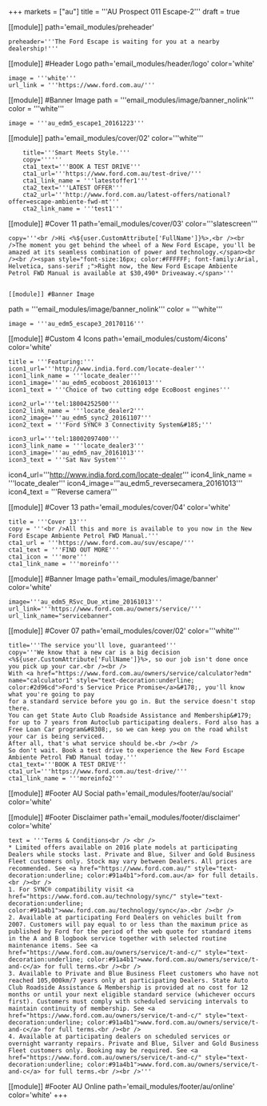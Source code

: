 +++
markets = ["au"]
title = '''AU Prospect 011 Escape-2'''
draft = true

[[module]]
path='email_modules/preheader'


	preheader='''The Ford Escape is waiting for you at a nearby dealership!'''

[[module]] #Header Logo
path='email_modules/header/logo'
color='white'

	image = '''white'''
	url_link = '''https://www.ford.com.au/'''

[[module]] #Banner Image
path = '''email_modules/image/banner_nolink'''
color = '''white'''

	image = '''au_edm5_escape1_20161223'''

[[module]]
path='email_modules/cover/02'
color='''white'''

		title='''Smart Meets Style.'''
		copy=''''''
		cta1_text='''BOOK A TEST DRIVE'''
		cta1_url='''https://www.ford.com.au/test-drive/'''
		cta1_link_name = '''latestoffer1'''
		cta2_text='''LATEST OFFER'''
		cta2_url='''http://www.ford.com.au/latest-offers/national?offer=escape-ambiente-fwd-mt'''
		cta2_link_name = '''test1'''

[[module]] #Cover 11
path='email_modules/cover/03'
color='''slatescreen'''

	copy='''<br />Hi <%${user.CustomAttribute['FullName']}%>,<br /><br />The moment you get behind the wheel of a New Ford Escape, you'll be amazed at its seamless combination of power and technology.</span><br /><br /><span style="font-size:16px; color:#FFFFFF; font-family:Arial, Helvetica, sans-serif ;">Right now, the New Ford Escape Ambiente Petrol FWD Manual is available at $30,490* Driveaway.</span>'''


	[[module]] #Banner Image
path = '''email_modules/image/banner_nolink'''
color = '''white'''

	image = '''au_edm5_escape3_20170116'''

[[module]] #Custom 4 Icons
path='email_modules/custom/4icons'
color='white'

	title = '''Featuring:'''
	icon1_url='''http://www.india.ford.com/locate-dealer'''
	icon1_link_name = '''locate_dealer'''
	icon1_image='''au_edm5_ecoboost_20161013'''
	icon1_text = '''Choice of two cutting edge EcoBoost engines'''

	icon2_url='''tel:18004252500'''
	icon2_link_name = '''locate_dealer2'''
	icon2_image='''au_edm5_sync2_20161107'''
	icon2_text = '''Ford SYNC® 3 Connectivity System&#185;'''

	icon3_url='''tel:18002097400'''
	icon3_link_name = '''locate_dealer3'''
	icon3_image='''au_edm5_nav_20161013'''
	icon3_text = '''Sat Nav System'''

 icon4_url='''http://www.india.ford.com/locate-dealer'''
	icon4_link_name = '''locate_dealer'''
	icon4_image='''au_edm5_reversecamera_20161013'''
	icon4_text = '''Reverse camera'''

[[module]] #Cover 13
path='email_modules/cover/04'
color='white'

	title = '''Cover 13'''
	copy = '''<br />All this and more is available to you now in the New Ford Escape Ambiente Petrol FWD Manual.'''
	cta1_url = '''https://www.ford.com.au/suv/escape/'''
	cta1_text = '''FIND OUT MORE'''
	cta1_icon = '''more'''
	cta1_link_name = '''moreinfo'''

[[module]] #Banner Image
path='email_modules/image/banner'
color='white'

	image='''au_edm5_RSvc_Due_xtime_20161013'''
	url_link='''https://www.ford.com.au/owners/service/'''
	url_link_name="servicebanner"

[[module]] #Cover 07
path='email_modules/cover/02'
color='''white'''

	title='''The service you'll love, guaranteed'''
	copy='''We know that a new car is a big decision <%${user.CustomAttribute['FullName']}%>, so our job isn't done once you pick up your car.<br /><br />
	With <a href="https://www.ford.com.au/owners/service/calculator?edm" name="calculator1" style="text-decoration:underline; color:#2d96cd">Ford's Service Price Promise</a>&#178;, you'll know what you're going to pay
	for a standard service before you go in. But the service doesn't stop there.
	You can get State Auto Club Roadside Assistance and Membership&#179; for up to 7 years from Autoclub participating dealers. Ford also has a Free Loan Car program&#8308;, so we can keep you on the road whilst your car is being serviced.
	After all, that's what service should be.<br /><br />
	So don't wait. Book a test drive to experience the New Ford Escape Ambiente Petrol FWD Manual today.'''
	cta1_text='''BOOK A TEST DRIVE'''
	cta1_url='''https://www.ford.com.au/test-drive/'''
	cta1_link_name = '''moreinfo2'''

[[module]] #Footer AU Social
path='email_modules/footer/au/social'
color='white'

[[module]] #Footer Disclaimer
path='email_modules/footer/disclaimer'
color='white'

	text = '''Terms & Conditions<br /> <br />
	* Limited offers available on 2016 plate models at participating Dealers while stocks last. Private and Blue, Silver and Gold Business Fleet customers only. Stock may vary between Dealers. All prices are recommended. See <a href="https://www.ford.com.au/" style="text-decoration:underline; color:#91a4b1">ford.com.au</a> for full details.<br /><br />
	1. For SYNC® compatibility visit <a href="https://www.ford.com.au/technology/sync/" style="text-decoration:underline; color:#91a4b1">www.ford.com.au/technology/sync</a>.<br /><br />
	2. Available at participating Ford Dealers on vehicles built from 2007. Customers will pay equal to or less than the maximum price as published by Ford for the period of the web quote for standard items in the A and B logbook service together with selected routine maintenance items. See <a href="https://www.ford.com.au/owners/service/t-and-c/" style="text-decoration:underline; color:#91a4b1">www.ford.com.au/owners/service/t-and-c</a> for full terms.<br /><br />
	3. Available to Private and Blue Business Fleet customers who have not reached 105,000km/7 years only at participating Dealers. State Auto Club Roadside Assistance & Membership is provided at no cost for 12 months or until your next eligible standard service (whichever occurs first). Customers must comply with scheduled servicing intervals to maintain continuity of membership. See <a href="https://www.ford.com.au/owners/service/t-and-c/" style="text-decoration:underline; color:#91a4b1">www.ford.com.au/owners/service/t-and-c</a> for full terms.<br /><br />
	4. Available at participating dealers on scheduled services or overnight warranty repairs. Private and Blue, Silver and Gold Business Fleet customers only. Booking may be required. See <a href="https://www.ford.com.au/owners/service/t-and-c/" style="text-decoration:underline; color:#91a4b1">www.ford.com.au/owners/service/t-and-c</a> for full terms.<br /><br />'''

[[module]] #Footer AU Online
path='email_modules/footer/au/online'
color='white'
+++